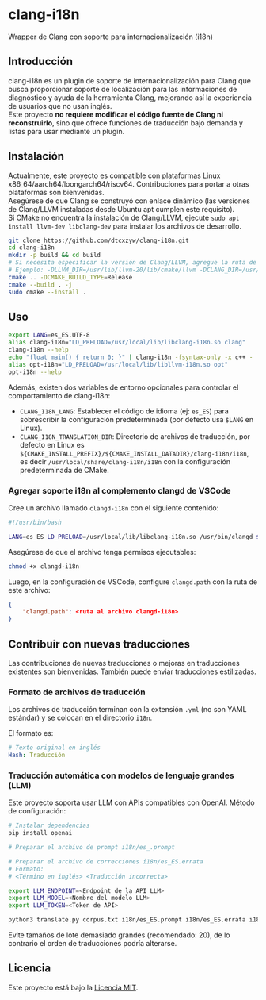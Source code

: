 # clang-i18n  
Wrapper de Clang con soporte para internacionalización (i18n)  

## Introducción  

clang-i18n es un plugin de soporte de internacionalización para Clang que busca proporcionar soporte de localización para las informaciones de diagnóstico y ayuda de la herramienta Clang, mejorando así la experiencia de usuarios que no usan inglés.  
Este proyecto **no requiere modificar el código fuente de Clang ni reconstruirlo**, sino que ofrece funciones de traducción bajo demanda y listas para usar mediante un plugin.  

## Instalación  

Actualmente, este proyecto es compatible con plataformas Linux x86_64/aarch64/loongarch64/riscv64. Contribuciones para portar a otras plataformas son bienvenidas.  
Asegúrese de que Clang se construyó con enlace dinámico (las versiones de Clang/LLVM instaladas desde Ubuntu apt cumplen este requisito).  
Si CMake no encuentra la instalación de Clang/LLVM, ejecute `sudo apt install llvm-dev libclang-dev` para instalar los archivos de desarrollo.  

```bash  
git clone https://github.com/dtcxzyw/clang-i18n.git  
cd clang-i18n  
mkdir -p build && cd build  
# Si necesita especificar la versión de Clang/LLVM, agregue la ruta de búsqueda a CMake.  
# Ejemplo: -DLLVM_DIR=/usr/lib/llvm-20/lib/cmake/llvm -DCLANG_DIR=/usr/lib/llvm-20/lib/cmake/clang  
cmake .. -DCMAKE_BUILD_TYPE=Release  
cmake --build . -j  
sudo cmake --install .  
```  

## Uso  

```bash  
export LANG=es_ES.UTF-8  
alias clang-i18n="LD_PRELOAD=/usr/local/lib/libclang-i18n.so clang"  
clang-i18n --help  
echo "float main() { return 0; }" | clang-i18n -fsyntax-only -x c++ -  
alias opt-i18n="LD_PRELOAD=/usr/local/lib/libllvm-i18n.so opt"  
opt-i18n --help  
```  

Además, existen dos variables de entorno opcionales para controlar el comportamiento de clang-i18n:  
- `CLANG_I18N_LANG`: Establecer el código de idioma (ej: `es_ES`) para sobrescribir la configuración predeterminada (por defecto usa `$LANG` en Linux).  
- `CLANG_I18N_TRANSLATION_DIR`: Directorio de archivos de traducción, por defecto en Linux es `${CMAKE_INSTALL_PREFIX}/${CMAKE_INSTALL_DATADIR}/clang-i18n/i18n`, es decir `/usr/local/share/clang-i18n/i18n` con la configuración predeterminada de CMake.  

### Agregar soporte i18n al complemento clangd de VSCode  

Cree un archivo llamado `clangd-i18n` con el siguiente contenido:  
```bash  
#!/usr/bin/bash  

LANG=es_ES LD_PRELOAD=/usr/local/lib/libclang-i18n.so /usr/bin/clangd $@  
```  
Asegúrese de que el archivo tenga permisos ejecutables:  
```bash  
chmod +x clangd-i18n  
```  
Luego, en la configuración de VSCode, configure `clangd.path` con la ruta de este archivo:  
```json  
{  
    "clangd.path": <ruta al archivo clangd-i18n>  
}  
```  

## Contribuir con nuevas traducciones  

Las contribuciones de nuevas traducciones o mejoras en traducciones existentes son bienvenidas. También puede enviar traducciones estilizadas.  

### Formato de archivos de traducción  

Los archivos de traducción terminan con la extensión `.yml` (no son YAML estándar) y se colocan en el directorio `i18n`.  

El formato es:  
```yaml  
# Texto original en inglés  
Hash: Traducción  
```  

### Traducción automática con modelos de lenguaje grandes (LLM)  

Este proyecto soporta usar LLM con APIs compatibles con OpenAI. Método de configuración:  

```bash  
# Instalar dependencias  
pip install openai  

# Preparar el archivo de prompt i18n/es_.prompt  

# Preparar el archivo de correcciones i18n/es_ES.errata  
# Formato:  
# <Término en inglés> <Traducción incorrecta>  

export LLM_ENDPOINT=<Endpoint de la API LLM>  
export LLM_MODEL=<Nombre del modelo LLM>  
export LLM_TOKEN=<Token de API>  

python3 translate.py corpus.txt i18n/es_ES.prompt i18n/es_ES.errata i18n/es_ES.yml <Tamaño de lote>  
```  

Evite tamaños de lote demasiado grandes (recomendado: 20), de lo contrario el orden de traducciones podría alterarse.  

## Licencia  

Este proyecto está bajo la [Licencia MIT](LICENSE).
